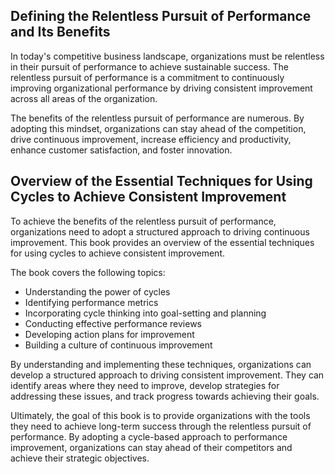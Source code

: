 
Defining the Relentless Pursuit of Performance and Its Benefits
---------------------------------------------------------------

In today's competitive business landscape, organizations must be relentless in their pursuit of performance to achieve sustainable success. The relentless pursuit of performance is a commitment to continuously improving organizational performance by driving consistent improvement across all areas of the organization.

The benefits of the relentless pursuit of performance are numerous. By adopting this mindset, organizations can stay ahead of the competition, drive continuous improvement, increase efficiency and productivity, enhance customer satisfaction, and foster innovation.

Overview of the Essential Techniques for Using Cycles to Achieve Consistent Improvement
---------------------------------------------------------------------------------------

To achieve the benefits of the relentless pursuit of performance, organizations need to adopt a structured approach to driving continuous improvement. This book provides an overview of the essential techniques for using cycles to achieve consistent improvement.

The book covers the following topics:

* Understanding the power of cycles
* Identifying performance metrics
* Incorporating cycle thinking into goal-setting and planning
* Conducting effective performance reviews
* Developing action plans for improvement
* Building a culture of continuous improvement

By understanding and implementing these techniques, organizations can develop a structured approach to driving consistent improvement. They can identify areas where they need to improve, develop strategies for addressing these issues, and track progress towards achieving their goals.

Ultimately, the goal of this book is to provide organizations with the tools they need to achieve long-term success through the relentless pursuit of performance. By adopting a cycle-based approach to performance improvement, organizations can stay ahead of their competitors and achieve their strategic objectives.
